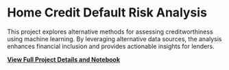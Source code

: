 # Home Credit Default Risk Analysis

This project explores alternative methods for assessing creditworthiness using machine learning. By leveraging alternative data sources, the analysis enhances financial inclusion and provides actionable insights for lenders.

[**View Full Project Details and Notebook**](https://github.com/leemr0903/HomeCredit/blob/61b3c4b1b6851c7828a9a6b30a508c112792f49c/README.md)

